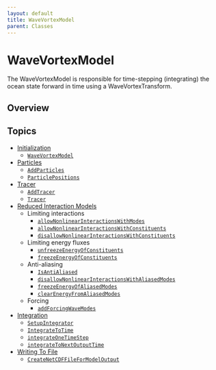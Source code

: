 ```yaml
---
layout: default
title: WaveVortexModel
parent: Classes
---
```

#  WaveVortexModel

The WaveVortexModel is responsible for time-stepping (integrating) the ocean state forward in time using a WaveVortexTransform.

## Overview



## Topics
+ [Initialization](#initialization)
  + [`WaveVortexModel`](#dimensionwithname)
+ [Particles](#ocean-state)
  + [`AddParticles`](#attributes)
  + [`ParticlePositions`](#attributes)
+ [Tracer](#ocean-state)
  + [`AddTracer`](#attributes)
  + [`Tracer`](#attributes)
+ [Reduced Interaction Models](#ocean-state)
  + Limiting interactions
    + [`allowNonlinearInteractionsWithModes`](#attributes)
    + [`allowNonlinearInteractionsWithConstituents`](#attributes)
    + [`disallowNonlinearInteractionsWithConstituents`](#attributes)
  + Limiting energy fluxes
    + [`unfreezeEnergyOfConstituents`](#attributes)
    + [`freezeEnergyOfConstituents`](#attributes)
  + Anti-aliasing
    + [`IsAntiAliased`](#attributes)
    + [`disallowNonlinearInteractionsWithAliasedModes`](#attributes)
    + [`freezeEnergyOfAliasedModes`](#attributes)
    + [`clearEnergyFromAliasedModes`](#attributes)
  + Forcing
    + [`addForcingWaveModes`](#attributes)
+ [Integration](#ocean-state)
  + [`SetupIntegrator`](#attributes)
  + [`IntegrateToTime`](#attributes)
  + [`integrateOneTimeStep`](#attributes)
  + [`integrateToNextOutputTime`](#attributes)
+ [Writing To File](#ocean-state)
  + [`CreateNetCDFFileForModelOutput`](#attributes)
